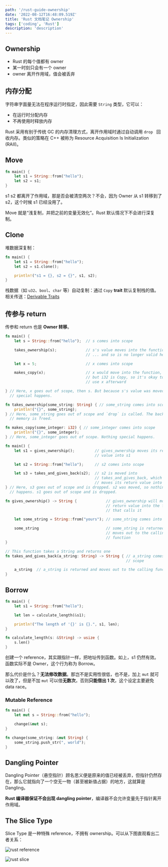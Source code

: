 ```yaml
---
path: '/rust-guide-ownership'
date: '2022-08-12T16:48:09.519Z'
title: 'Rust 文档笔记 Ownership'
tags: ['coding', 'Rust']
description: 'description'
---
```


## Ownership

- Rust 的每个值都有 owner
- 某一时刻只会有一个 owner
- owner 离开作用域，值会被丢弃

## 内存分配

字符串字面量无法在程序运行时指定，因此需要 `String` 类型，它可以：

- 在运行时分配内存
- 不再使用时释放内存

Rust 采用有别于传统 GC 的内存清理方式，离开作用域时通过自动调用 `drop ` 回收内存。类似的策略在 C++ 被称为 Resource Acquisition Is Initialization (RAII)。

## Move

```rust
fn main() {
    let s1 = String::from("hello");
    let s2 = s1;
}
```

s1 s2 都离开了作用域，那是否会被清空两次？不会，因为 Owner 从 s1 转移到了 s2，这个时候 s1 已经没用了。

Move 就是“浅复制，并把之前的变量无效化”。Rust 默认情况下不会进行深复制。

## Clone

堆数据深复制：

```rust
fn main() {
    let s1 = String::from("hello");
    let s2 = s1.clone();

    println!("s1 = {}, s2 = {}", s1, s2);
}
```

栈数据（如 `u32`、`bool`、`char` 等）自动复制：通过 `Copy` **trait** 默认复制栈的值。相关传送：[Derivable Traits](https://doc.rust-lang.org/book/appendix-03-derivable-traits.html)

## 传参与 return

传参和 return 也是 **Owner 转移**。

```rust
fn main() {
    let s = String::from("hello");  // s comes into scope

    takes_ownership(s);             // s's value moves into the function...
                                    // ... and so is no longer valid here

    let x = 5;                      // x comes into scope

    makes_copy(x);                  // x would move into the function,
                                    // but i32 is Copy, so it's okay to still
                                    // use x afterward

} // Here, x goes out of scope, then s. But because s's value was moved, nothing
  // special happens.

fn takes_ownership(some_string: String) { // some_string comes into scope
    println!("{}", some_string);
} // Here, some_string goes out of scope and `drop` is called. The backing
  // memory is freed.

fn makes_copy(some_integer: i32) { // some_integer comes into scope
    println!("{}", some_integer);
} // Here, some_integer goes out of scope. Nothing special happens.
```

```rust
fn main() {
    let s1 = gives_ownership();         // gives_ownership moves its return
                                        // value into s1

    let s2 = String::from("hello");     // s2 comes into scope

    let s3 = takes_and_gives_back(s2);  // s2 is moved into
                                        // takes_and_gives_back, which also
                                        // moves its return value into s3
} // Here, s3 goes out of scope and is dropped. s2 was moved, so nothing
  // happens. s1 goes out of scope and is dropped.

fn gives_ownership() -> String {             // gives_ownership will move its
                                             // return value into the function
                                             // that calls it

    let some_string = String::from("yours"); // some_string comes into scope

    some_string                              // some_string is returned and
                                             // moves out to the calling
                                             // function
}

// This function takes a String and returns one
fn takes_and_gives_back(a_string: String) -> String { // a_string comes into
                                                      // scope

    a_string  // a_string is returned and moves out to the calling function
}
```

## Borrow

```rust
fn main() {
    let s1 = String::from("hello");

    let len = calculate_length(&s1);

    println!("The length of '{}' is {}.", s1, len);
}

fn calculate_length(s: &String) -> usize {
    s.len()
}
```

创建一个 reference，其实跟指针一样，把地址传到函数。如上，s1 仍然有效。函数实际不是 Owner，这个行为称为 Borrow。

那么代价是什么？**无法修改数据**。那岂不是实用性很低，也不是，加上 `mut` 就可以改了，但是不加 `mut` 可以借**无数次**，否则**只能借出 1 次**，这个设定主要避免 data race。

### Mutable Reference

```rust
fn main() {
    let mut s = String::from("hello");

    change(&mut s);
}

fn change(some_string: &mut String) {
    some_string.push_str(", world");
}
```

## Dangling Pointer

Dangling Pointer（悬空指针）顾名思义便是原来的值已经被丢弃，但指针仍然存在，那么它就指向了一个空无一物（甚至被新值占据）的地方，这就算是 Dangling。

**Rust 编译器保证不会出现 dangling pointer**，编译器不会允许变量先于指针离开作用域。

## The Slice Type

Slice Type 是一种特殊 reference，不拥有 ownership。可以从下图直观看出二者关系：

![rust reference](https://doc.rust-lang.org/book/img/trpl04-05.svg)

![rust slice](https://doc.rust-lang.org/book/img/trpl04-06.svg)
